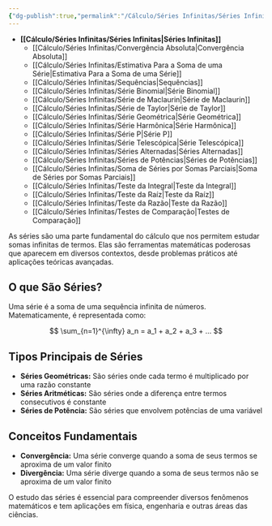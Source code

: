 ```yaml
---
{"dg-publish":true,"permalink":"/Cálculo/Séries Infinitas/Séries Infinitas/","dgShowLocalGraph":true,"created":"2025-05-20T13:30:34.654-03:00"}
---
```





- **[[Cálculo/Séries Infinitas/Séries Infinitas\|Séries Infinitas]]**
	- [[Cálculo/Séries Infinitas/Convergência Absoluta\|Convergência Absoluta]]
	- [[Cálculo/Séries Infinitas/Estimativa Para a Soma de uma Série\|Estimativa Para a Soma de uma Série]]
	- [[Cálculo/Séries Infinitas/Sequências\|Sequências]]
	- [[Cálculo/Séries Infinitas/Série Binomial\|Série Binomial]]
	- [[Cálculo/Séries Infinitas/Série de Maclaurin\|Série de Maclaurin]]
	- [[Cálculo/Séries Infinitas/Série de Taylor\|Série de Taylor]]
	- [[Cálculo/Séries Infinitas/Série Geométrica\|Série Geométrica]]
	- [[Cálculo/Séries Infinitas/Série Harmônica\|Série Harmônica]]
	- [[Cálculo/Séries Infinitas/Série P\|Série P]]
	- [[Cálculo/Séries Infinitas/Série Telescópica\|Série Telescópica]]
	- [[Cálculo/Séries Infinitas/Séries Alternadas\|Séries Alternadas]]
	- [[Cálculo/Séries Infinitas/Séries de Potências\|Séries de Potências]]
	- [[Cálculo/Séries Infinitas/Soma de Séries por Somas Parciais\|Soma de Séries por Somas Parciais]]
	- [[Cálculo/Séries Infinitas/Teste da Integral\|Teste da Integral]]
	- [[Cálculo/Séries Infinitas/Teste da Raíz\|Teste da Raíz]]
	- [[Cálculo/Séries Infinitas/Teste da Razão\|Teste da Razão]]
	- [[Cálculo/Séries Infinitas/Testes de Comparação\|Testes de Comparação]]



As séries são uma parte fundamental do cálculo que nos permitem estudar somas infinitas de termos. Elas são ferramentas matemáticas poderosas que aparecem em diversos contextos, desde problemas práticos até aplicações teóricas avançadas.

## O que São Séries?

Uma série é a soma de uma sequência infinita de números. Matematicamente, é representada como:

$$
 \sum_{n=1}^{\infty} a_n = a_1 + a_2 + a_3 + … 
$$

## Tipos Principais de Séries

- **Séries Geométricas:** São séries onde cada termo é multiplicado por uma razão constante
- **Séries Aritméticas:** São séries onde a diferença entre termos consecutivos é constante
- **Séries de Potência:** São séries que envolvem potências de uma variável

## Conceitos Fundamentais

- **Convergência:** Uma série converge quando a soma de seus termos se aproxima de um valor finito
- **Divergência:** Uma série diverge quando a soma de seus termos não se aproxima de um valor finito

O estudo das séries é essencial para compreender diversos fenômenos matemáticos e tem aplicações em física, engenharia e outras áreas das ciências.
